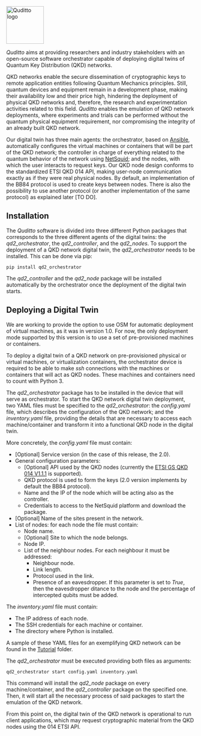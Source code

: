 <picture>
  <source media="(prefers-color-scheme: dark)" srcset="Images/quditto_logo_dark.png">
  <source media="(prefers-color-scheme: light)" srcset="Images/quditto_logo_light.png">
  <img alt="Quditto logo" src="Images/quditto_logo_light.png" height="100">
</picture>

*Quditto* aims at providing researchers and industry stakeholders with an open-source software orchestrator capable of deploying digital twins of Quantum Key Distribution (QKD) networks.

QKD networks enable the secure dissemination of cryptographic keys to remote application entities following Quantum Mechanics principles. Still, quantum devices and equipment remain in a development phase, making their availability low and their price high, hindering the deployment of physical QKD networks and, therefore, the research and experimentation activities related to this field. *Quditto* enables the emulation of QKD network deployments, where experiments and trials can be performed without the quantum physical equipment requirement, nor compromising the integrity of an already built QKD network. 

Our digital twin has three main agents: the orchestrator, based on [Ansible](https://www.ansible.com), automatically configures the virtual machines or containers that will be part of the QKD network; the controller in charge of everything related to the quantum behavior of the network using [NetSquid](https://netsquid.org/); and the nodes, with which the user interacts to request keys. Our QKD node design conforms to the standardized ETSI QKD 014 API, making user-node communication exactly as if they were real physical nodes. By default, an implementation of the BB84 protocol is used to create keys between nodes. There is also the possibility to use another protocol (or another implementation of the same protocol) as explained later [TO DO].

## Installation

The *Quditto* software is divided into three different Python packages that corresponds to the three different agents of the digital twins: the *qd2_orchestrator*, the *qd2_controller*, and the *qd2_nodes*. To support the deployment of a QKD network digital twin, the *qd2_orchestrator* needs to be installed. This can be done via pip: 

```
pip install qd2_orchestrator
```
The *qd2_controller* and the *qd2_node* package will be installed automatically by the orchestrator once the deployment of the digital twin starts.

## Deploying a Digital Twin

We are working to provide the option to use OSM for automatic deployment of virtual machines, as it was in version 1.0. For now, the only deployment mode supported by this version is to use a set of pre-provisioned machines or containers.

To deploy a digital twin of a QKD network on pre-provisioned physical or virtual machines, or virtualization containers, the orchestrator device is required to be able to make *ssh* connections with the machines or containers that will act as QKD nodes. These machines and containers need to count with Python 3.

The *qd2_orchestrator* package has to be installed in the device that will serve as orchestrator. To start the QKD network digital twin deployment, two YAML files must be specified to the *qd2_orchestrator*: the *config.yaml* file, which describes the configuration of the QKD network; and the *inventory.yaml* file, providing the details that are necessary to access each machine/container and transform it into a functional QKD node in the digital twin. 

More concretely, the *config.yaml* file must contain:

- [Optional] Service version (in the case of this release, the 2.0).
- General configuration parameters:
  - [Optional] API used by the QKD nodes (currently the [ETSI GS QKD 014 V1.1.1](https://www.etsi.org/deliver/etsi_gs/QKD/001_099/014/01.01.01_60/gs_qkd014v010101p.pdf) is supported).
  - QKD protocol is used to form the keys (2.0 version implements by default the BB84 protocol).
  - Name and the IP of the node which will be acting also as the controller.
  - Credentials to access to the NetSquid platform and download the package.
- [Optional] Name of the sites present in the network.
- List of nodes: for each node the file must contain:
  - Node name.
  - [Optional] Site to which the node belongs.
  - Node IP.
  - List of the neighbour nodes. For each neighbour it must be addressed:
    - Neighbour node.
    - Link length.
    - Protocol used in the link.
    - Presence of an eavesdropper. If this parameter is set to *True*, then the eavesdropper ditance to the node and the percentage of intercepted qubits must be added.

The *inventory.yaml* file must contain:

- The IP address of each node.
- The SSH credentials for each machine or container.
- The directory where Python is installed.

A sample of these YAML files for an exemplifying QKD network can be found in the [Tutorial](https://github.com/Networks-it-uc3m/Quditto/tree/main/Tutorial) folder. 

The *qd2_orchestrator* must be executed providing both files as arguments: 

```
qd2_orchestrator start config.yaml inventory.yaml
```

This command will install the *qd2_node* package on every machine/container, and the *qd2_controller* package on the specified one. Then, it will start all the necessary process of said packages to start the emulation of the QKD network.

From this point on, the digital twin of the QKD network is operational to run client applications, which may request cryptographic material from the QKD nodes using the 014 ETSI API.

